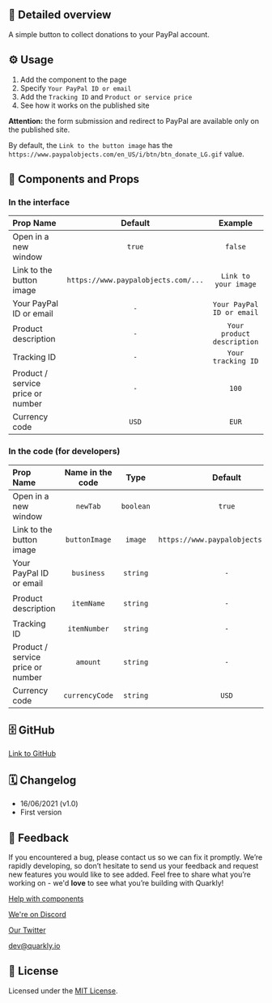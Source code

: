 ## 📖 Detailed overview

A simple button to collect donations to your PayPal account.

## ⚙️ Usage

1.  Add the component to the page
2.  Specify `Your PayPal ID or email`
3.  Add the `Tracking ID` and `Product or service price`
4.  See how it works on the published site

**Attention:** the form submission and redirect to PayPal are available only on the published site.

By default, the `Link to the button image` has the `https://www.paypalobjects.com/en_US/i/btn/btn_donate_LG.gif` value.

## 🧩 Components and Props

### In the interface

| Prop Name                         |               Default               |          Example           |
| :-------------------------------- | :---------------------------------: | :------------------------: |
| Open in a new window              |               `true`                |          `false`           |
| Link to the button image          | `https://www.paypalobjects.com/...` |    `Link to your image`    |
| Your PayPal ID or email           |                 `-`                 | `Your PayPal ID or email`  |
| Product description               |                 `-`                 | `Your product description` |
| Tracking ID                       |                 `-`                 |     `Your tracking ID`     |
| Product / service price or number |                 `-`                 |           `100`            |
| Currency code                     |                `USD`                |           `EUR`            |

### In the code (for developers)

| Prop Name                         | Name in the code |   Type    |               Default               |          Example           |
| :-------------------------------- | :--------------: | :-------: | :---------------------------------: | :------------------------: |
| Open in a new window              |     `newTab`     | `boolean` |               `true`                |          `false`           |
| Link to the button image          |  `buttonImage`   |  `image`  | `https://www.paypalobjects.com/...` |    `Link to your image`    |
| Your PayPal ID or email           |    `business`    | `string`  |                 `-`                 | `Your PayPal ID or email`  |
| Product description               |    `itemName`    | `string`  |                 `-`                 | `Your product description` |
| Tracking ID                       |   `itemNumber`   | `string`  |                 `-`                 |     `Your tracking ID`     |
| Product / service price or number |     `amount`     | `string`  |                 `-`                 |           `100`            |
| Currency code                     |  `currencyCode`  | `string`  |                `USD`                |           `EUR`            |

## 🗄 GitHub

[Link to GitHub](https://github.com/quarkly/community-kit/tree/master/src/PayPalDonateButton)

## 🗓 Changelog

-   16/06/2021 (v1.0)
-   First version

## 📮 Feedback

If you encountered a bug, please contact us so we can fix it promptly. We’re rapidly developing, so don’t hesitate to send us your feedback and request new features you would like to see added. Feel free to share what you’re working on - we'd **love** to see what you’re building with Quarkly!

[Help with components](https://community.quarkly.io/c/requests/11)

[We're on Discord](https://discord.gg/SuF9vCMJGW)

[Our Twitter](https://twitter.com/quarklyapp)

[dev@quarkly.io](mailto:dev@quarkly.io)

## 📝 License

Licensed under the [MIT License](./LICENSE).
